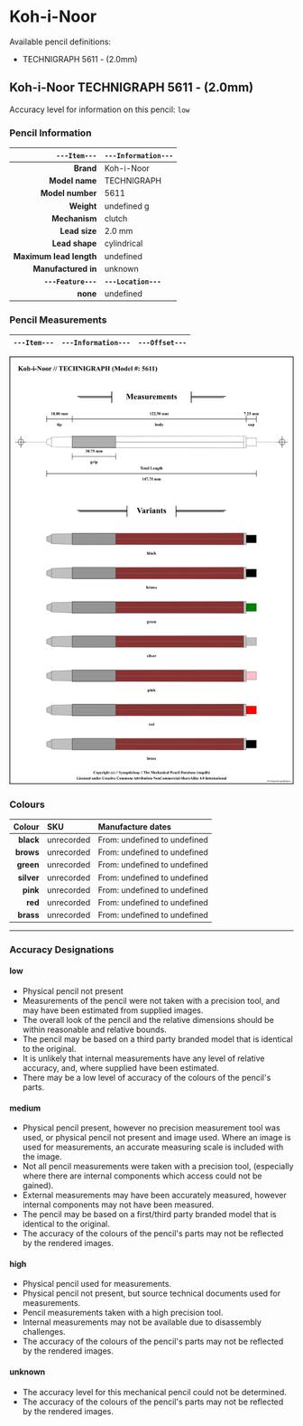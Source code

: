 # Koh-i-Noor

Available pencil definitions:

 - TECHNIGRAPH 5611 - (2.0mm) 

## Koh-i-Noor TECHNIGRAPH 5611 - (2.0mm) 

Accuracy level for information on this pencil: `low`

### Pencil Information

| `---Item---` | `---Information---` |
| ---: | :--- |
| **Brand** | Koh-i-Noor |
| **Model name** | TECHNIGRAPH |
| **Model number** | 5611 |
| **Weight** | undefined g |
| **Mechanism** | clutch |
| **Lead size** | 2.0 mm |
| **Lead shape** | cylindrical |
| **Maximum lead length** | undefined |
| **Manufactured in** | unknown |
| **`---Feature---`** | **`---Location---`** |
| **none** | undefined |
### Pencil Measurements

| `---Item---` | `---Information---` | `---Offset---` |
| ---: | :--- | :--- |


<img src="./koh-i-noor/tecnigraph-5611-2.0-grouped.png" />



### Colours



| Colour | SKU | Manufacture dates |
| ---: | :--- | :--- |
| **black** | unrecorded | From: undefined to undefined |
| **brows** | unrecorded | From: undefined to undefined |
| **green** | unrecorded | From: undefined to undefined |
| **silver** | unrecorded | From: undefined to undefined |
| **pink** | unrecorded | From: undefined to undefined |
| **red** | unrecorded | From: undefined to undefined |
| **brass** | unrecorded | From: undefined to undefined |


---

### Accuracy Designations

#### low

 - Physical pencil not present
 - Measurements of the pencil were not taken with a precision tool, and may have been estimated from supplied images.
 - The overall look of the pencil and the relative dimensions should be within reasonable and relative bounds.
 - The pencil may be based on a third party branded model that is identical to the original.
 - It is unlikely that internal measurements have any level of relative accuracy, and, where supplied have been estimated.
 - There may be a low level of accuracy of the colours of the pencil's parts.

#### medium

 - Physical pencil present, however no precision measurement tool was used, or physical pencil not present and image used.  Where an image is used for measurements, an accurate measuring scale is included with the image.
 - Not all pencil measurements were taken with a precision tool, (especially where there are internal components which access could not be gained).
 - External measurements may have been accurately measured, however internal components may not have been measured.
 - The pencil may be based on a first/third party branded model that is identical to the original.
 - The accuracy of the colours of the pencil's parts may not be reflected by the rendered images.

#### high

 - Physical pencil used for measurements.
 - Physical pencil not present, but source technical documents used for measurements.
 - Pencil measurements taken with a high precision tool.
 - Internal measurements may not be available due to disassembly challenges.
 - The accuracy of the colours of the pencil's parts may not be reflected by the rendered images.

#### unknown

 - The accuracy level for this mechanical pencil could not be determined.
 - The accuracy of the colours of the pencil's parts may not be reflected by the rendered images.

